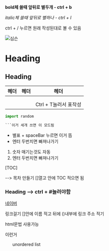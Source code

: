**bold체 쓸때 앞뒤로 별두개 - ctrl + b**

*italic체 쓸때 앞뒤로 별하나 - ctrl + I*

ctrl + / 누르면 원래 작성된대로 볼 수 있음

![심슨]()

# Heading

## Heading

| 헤더 | 헤더 | 헤더                  |
| ---- | ---- | --------------------- |
|      |      |                       |
|      |      |                       |
|      |      | Ctrl + T눌러서 표작성 |





```python
import random

​```이거 세개 쓰면 이 모드됨

```



* 별표 + spaceBar 누르면 이거 뜸
* 엔터 두번치면 빠져나가기



1. 숫자 매기는것도 자동
2. 엔터 두번치면 빠져나가기



[TOC]

--> 목차 만들기 []열고 안에 TOC 적으면 됨





### Heading --> ctrl + #눌러야함



[네이버](https://www.naver.com)

링크걸기 []안에 이름 적고 뒤에 ()내부에 링크 주소 적기



html문법 사용가능



<span>이런거</span>

<ul>unordered list</ul>

